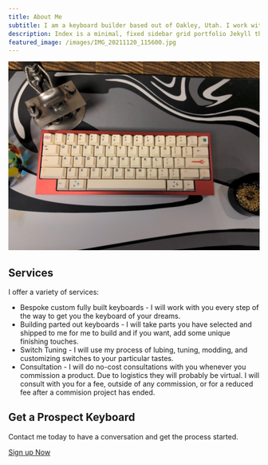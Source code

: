 ```yaml
---
title: About Me
subtitle: I am a keyboard builder based out of Oakley, Utah. I work with artisans and makers throughout the state of Utah and the mountain west, to bring you a unique keyboard that sounds, feels and looks amazing. In my normal life, I'm a mental health worker and software engineer who loves anything outdoors and tinkering with art and electronics.
description: Index is a minimal, fixed sidebar grid portfolio Jekyll theme.
featured_image: /images/IMG_20211120_115600.jpg
---
```


![](/images/IMG_20211120_115600.jpg)

## Services

I offer a variety of services:

* Bespoke custom fully built keyboards - I will work with you every step of the way to get you the keyboard of your dreams. 
* Building parted out keyboards - I will take parts you have selected and shipped to me for me to build and if you want, add some unique finishing touches. 
* Switch Tuning - I will use my process of lubing, tuning, modding, and customizing switches to your particular tastes.
* Consultation - I will do no-cost consultations with you whenever you commission a product. Due to logistics they will probably be virtual. I will consult with you for a fee, outside of any commission, or for a reduced fee after a commision project has ended. 


## Get a Prospect Keyboard

Contact me today to have a conversation and get the process started. 

<a href="https://doodle.com/bp/benjaminshapiro/prospect-keys-keyboard-consultations" class="button button--large">Sign up Now</a>